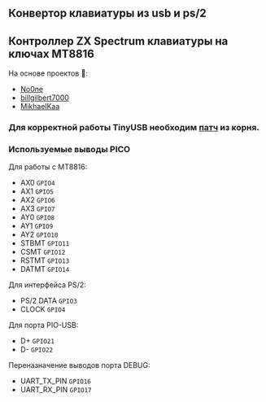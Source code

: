 ## Конвертор клавиатуры из usb и ps/2
## Контроллер ZX Spectrum клавиатуры на ключах MT8816

На основе проектов 🔗: 
- [No0ne](https://github.com/No0ne/ps2x2pico)
- [billgilbert7000](https://github.com/billgilbert7000/usb_to_zx_spectrum)
- [MikhaelKaa](https://github.com/MikhaelKaa/usb2spectrum)

### Для корректной работы TinyUSB необходим [патч](https://github.com/OneginForte/ps2-to-zxkeyb-pio/blob/main/tinyusb-0.17.0-dualusb.patch) из корня. 

### Используемые выводы PICO 

Для работы с MT8816:
- AX0 `GPIO4`
- AX1 `GPIO5`
- AX2 `GPIO6`
- AX3 `GPIO7`
- AY0 `GPIO8`
- AY1 `GPIO9`
- AY2 `GPIO10`
- STBMT `GPIO11`
- CSMT  `GPIO12`
- RSTMT `GPIO13`
- DATMT `GPIO14`

Для интерфейса PS/2: 
-  PS/2 DATA `GPIO3` 
-  CLOCK  `GPIO4`

Для порта PIO-USB: 
- D+ `GPIO21` 
- D- `GPIO22`

Переназначение выводов порта DEBUG: 
- UART_TX_PIN `GPIO16` 
- UART_RX_PIN `GPIO17`


